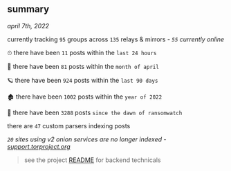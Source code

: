 
## summary
_april 7th, 2022_

currently tracking `95` groups across `135` relays & mirrors - _`55` currently online_

⏲ there have been `11` posts within the `last 24 hours`

🦈 there have been `81` posts within the `month of april`

🪐 there have been `924` posts within the `last 90 days`

🏚 there have been `1002` posts within the `year of 2022`

🦕 there have been `3288` posts `since the dawn of ransomwatch`

there are `47` custom parsers indexing posts

_`20` sites using v2 onion services are no longer indexed - [support.torproject.org](https://support.torproject.org/onionservices/v2-deprecation/)_

> see the project [README](https://github.com/thetanz/ransomwatch#ransomwatch--) for backend technicals
